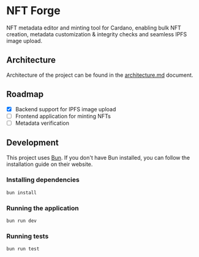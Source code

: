 # NFT Forge

NFT metadata editor and minting tool for Cardano, enabling bulk NFT creation, metadata customization & integrity checks and seamless IPFS image upload.

## Architecture

Architecture of the project can be found in the [architecture.md](./docs/architecture.md) document.

## Roadmap

- [x] Backend support for IPFS image upload
- [ ] Frontend application for minting NFTs
- [ ] Metadata verification

## Development

This project uses [Bun](https://bun.sh/). If you don't have Bun installed, you can follow the installation guide on their website.

### Installing dependencies

```
bun install
```

### Running the application

```
bun run dev
```

### Running tests

```
bun run test
```
